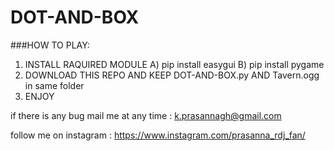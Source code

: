 # DOT-AND-BOX

###HOW TO PLAY:
  1) INSTALL RAQUIRED MODULE
       A) pip install easygui
       B) pip install pygame
  2) DOWNLOAD THIS REPO AND KEEP DOT-AND-BOX.py AND Tavern.ogg in same folder
  3) ENJOY 

if there is any bug mail me at any time : k.prasannagh@gmail.com

follow me on instagram : https://www.instagram.com/prasanna_rdj_fan/
